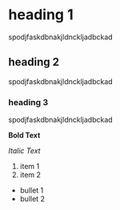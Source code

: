 # heading 1

spodjfaskdbnakjldnckljadbckad

## heading 2

spodjfaskdbnakjldnckljadbckad

### heading 3

spodjfaskdbnakjldnckljadbckad

**Bold Text**

_Italic Text_

1. item 1
2. item 2

- bullet 1
- bullet 2
